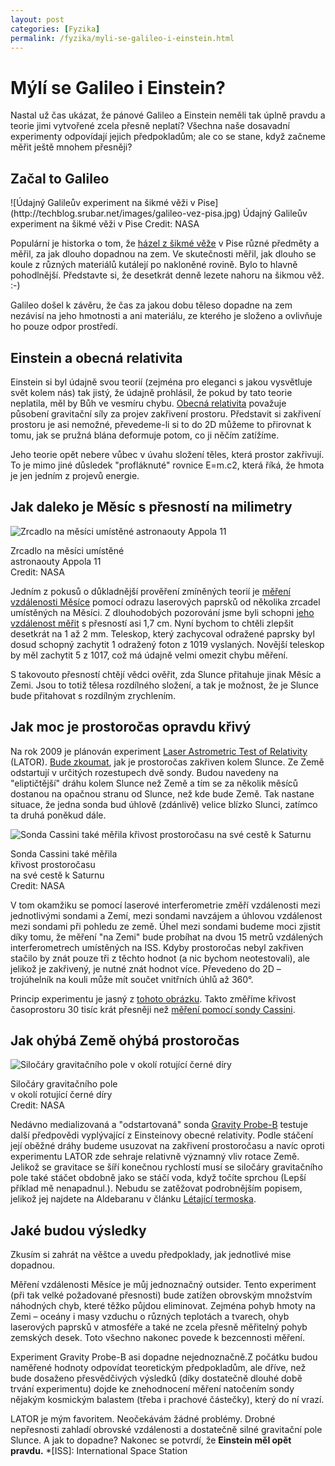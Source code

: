 ```yaml
---
layout: post
categories: [Fyzika]
permalink: /fyzika/myli-se-galileo-i-einstein.html
---
```


# Mýlí se Galileo i Einstein?

Nastal už čas ukázat, že pánové Galileo a Einstein neměli tak úplně pravdu a teorie jimi vytvořené zcela přesně neplatí? Všechna naše dosavadní experimenty odpovídají jejich předpokladům; ale co se stane, když začneme měřit ještě mnohem přesněji?

## Začal to Galileo
<p class='specialParagraph' markdown='1'>
![Údajný Galileův experiment na šikmé věži v Pise](http://techblog.srubar.net/images/galileo-vez-pisa.jpg)
Údajný Galileův experiment  
na šikmé věži v Pise  
Credit: NASA
</p>

Populární je historka o tom, že [házel z šikmé věže](http://physicsweb.org/article/world/16/2/2) v Pise různé předměty a měřil, za jak dlouho dopadnou na zem. Ve skutečnosti měřil, jak dlouho se koule z různých materiálů kutálejí po nakloněné rovině. Bylo to hlavně pohodlnější. Představte si, že desetkrát denně lezete nahoru na šikmou věž. :-)

Galileo došel k závěru, že čas za jakou dobu těleso dopadne na zem nezávisí na jeho hmotnosti a ani materiálu, ze kterého je složeno a ovlivňuje ho pouze odpor prostředí.

## Einstein a obecná relativita

Einstein si byl údajně svou teorií (zejména pro eleganci s jakou vysvětluje svět kolem nás) tak jistý, že údajně prohlásil, že pokud by tato teorie neplatila, měl by Bůh ve vesmíru chybu. [Obecná relativita](http://www.aldebaran.cz/astrofyzika/gravitace/otr.html) považuje působení gravitační síly za projev zakřivení prostoru. Představit si zakřivení prostoru je asi nemožné, převedeme-li si to do 2D můžeme to přirovnat k tomu, jak se pružná blána deformuje potom, co ji něčím zatížíme.

Jeho teorie opět nebere vůbec v úvahu složení těles, která prostor zakřivují. To je mimo jiné důsledek \"profláknuté\" rovnice E=m.c2, která říká, že hmota je jen jedním z projevů energie.

## Jak daleko je Měsíc s přesností na milimetry

![Zrcadlo na měsíci umístěné astronaouty Appola 11](http://techblog.srubar.net/images/zrcadlo-appolo-11.jpg)

Zrcadlo na měsíci umístěné  
astronaouty Appola 11  
Credit: NASA

Jedním z pokusů o důkladnější prověření zmíněných teorií je [měření vzdálenosti Měsíce](http://science.nasa.gov/headlines/y2004/06may_lunarranging.htm) pomocí odrazu laserových paprsků od několika zrcadel umístěných na Měsíci. Z dlouhodobých pozorování jsme byli schopni [jeho vzdálenost měřit](http://sunearth.gsfc.nasa.gov/eclipse/SEhelp/ApolloLaser.html) s přesností asi 1,7 cm. Nyní bychom to chtěli zlepšit desetkrát na 1 až 2 mm. Teleskop, který zachycoval odražené paprsky byl dosud schopný zachytit 1 odražený foton z 1019 vyslaných. Novější teleskop by měl zachytit 5 z 1017, což má údajně velmi omezit chybu měření.

S takovouto přesností chtějí vědci ověřit, zda Slunce přitahuje jinak Měsíc a Zemi. Jsou to totiž tělesa rozdílného složení, a tak je možnost, že je Slunce bude přitahovat s rozdílným zrychlením.

## Jak moc je prostoročas opravdu křivý

Na rok 2009 je plánován experiment [Laser Astrometric Test of Relativity](http://arxiv.org/abs/gr-qc/0311020) (LATOR). [Bude zkoumat](http://science.nasa.gov/headlines/y2004/26mar_einstein.htm), jak je prostoročas zakřiven kolem Slunce. Ze Země odstartují v určitých rozestupech dvě sondy. Budou navedeny na \"eliptičtější\" dráhu kolem Slunce než Země a tím se za několik měsíců dostanou na opačnou stranu od Slunce, než kde bude Země. Tak nastane situace, že jedna sonda bud úhlově (zdánlivě) velice blízko Slunci, zatímco ta druhá poněkud dále.

![Sonda Cassini také měřila křivost prostoročasu na své cestě k Saturnu](http://techblog.srubar.net/images/cassini-ohyb-prostorocasu.jpg)

Sonda Cassini také měřila  
křivost prostoročasu  
na své cestě k Saturnu  
Credit: NASA

V tom okamžiku se pomocí laserové interferometrie změří vzdálenosti mezi jednotlivými sondami a Zemí, mezi sondami navzájem a úhlovou vzdálenost mezi sondami při pohledu ze země. Úhel mezi sondami budeme moci zjistit díky tomu, že měření \"na Zemi\" bude probíhat na dvou 15 metrů vzdálených interferometrech umístěných na ISS. Kdyby prostoročas nebyl zakřiven stačilo by znát pouze tři z těchto hodnot (a nic bychom neotestovali), ale jelikož je zakřivený, je nutné znát hodnot více. Převedeno do 2D – trojúhelník na kouli může mít součet vnitřních úhlů až 360°.

Princip experimentu je jasný z [tohoto obrázku](http://science.nasa.gov/headlines/y2004/images/einstein/LATOR_sm.jpg). Takto změříme křivost časoprostoru 30 tisíc krát přesněji než [měření pomocí sondy Cassini](http://saturn.jpl.nasa.gov/news/press-releases-03/20031002-pr-a.cfm).

## Jak ohýbá Země ohýbá prostoročas

![Siločáry gravitačního pole v okolí rotující černé díry](http://techblog.srubar.net/images/rotujici-cerna-dira.jpg)

Siločáry gravitačního pole  
v okolí rotující černé díry  
Credit: NASA

Nedávno medializovaná a \"odstartovaná\" sonda [Gravity Probe-B](http://einstein.stanford.edu/) testuje další předpovědi vyplývající z Einsteinovy obecné relativity. Podle stáčení její oběžné dráhy budeme usuzovat na zakřivení prostoročasu a navíc oproti experimentu LATOR zde sehraje relativně významný vliv rotace Země. Jelikož se gravitace se šíří konečnou rychlostí musí se siločáry gravitačního pole také stáčet obdobně jako se stáčí voda, když točíte sprchou (Lepší příklad mě nenapadnul.). Nebudu se zatěžovat podrobnějším popisem, jelikož jej najdete na Aldebaranu v článku [Létající termoska](http://www.aldebaran.cz/bulletin/2004_17_gpb.html).

## Jaké budou výsledky

Zkusím si zahrát na věštce a uvedu předpoklady, jak jednotlivé mise dopadnou.

Měření vzdálenosti Měsíce je můj jednoznačný outsider. Tento experiment (při tak velké požadované přesnosti) bude zatížen obrovským množstvím náhodných chyb, které těžko půjdou eliminovat. Zejména pohyb hmoty na Zemi – oceány i masy vzduchu o různých teplotách a tvarech, ohyb laserových paprsků v atmosféře a také ne zcela přesně měřitelný pohyb zemských desek. Toto všechno nakonec povede k bezcennosti měření.

Experiment Gravity Probe-B asi dopadne nejednoznačně.Z počátku budou naměřené hodnoty odpovídat teoretickým předpokladům, ale dříve, než bude dosaženo přesvědčivých výsledků (díky dostatečně dlouhé době trvání experimentu) dojde ke znehodnocení měření natočením sondy nějakým kosmickým balastem (třeba i prachové částečky), který do ní vrazí.

LATOR je mým favoritem. Neočekávám žádné problémy. Drobné nepřesnosti zahladí obrovské vzdálenosti a dostatečně silné gravitační pole Slunce. A jak to dopadne? Nakonec se potvrdí, že **Einstein měl opět pravdu.**
  *[ISS]: International Space Station
